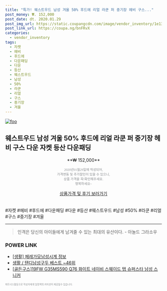 ```yaml
--- 
title: "특가! 웨스트우드 남성 겨울 50% 후드에 리얼 라쿤 퍼 중기장 헤비 구스..." 
post_money: ₩. 152,000 
post_date: dt. 2020.01.29 
post_img_url: https://static.coupangcdn.com/image/vendor_inventory/1e13/7667fe1f7798078838cc17af7c1c0fcfbfce5ed63151903d7b3d2d17daca.JPG 
post_link_url: https://coupa.ng/bnFRvX 
categories: 
  - vendor_inventory 
tags: 
  - 자켓 
  - 헤비 
  - 후드에 
  - 다운패딩 
  - 다운 
  - 등산 
  - 웨스트우드 
  - 남성 
  - 50% 
  - 라쿤 
  - 리얼 
  - 구스 
  - 중기장 
  - 겨울 
--- 
```

[![foo](https://static.coupangcdn.com/image/vendor_inventory/1e13/7667fe1f7798078838cc17af7c1c0fcfbfce5ed63151903d7b3d2d17daca.JPG)](https://coupa.ng/bnFRvX) 

## 웨스트우드 남성 겨울 50% 후드에 리얼 라쿤 퍼 중기장 헤비 구스 다운 자켓 등산 다운패딩 
<p style="text-align: center;">**₩ 152,000**</p> 
<p style="text-align: center;"><span style="color: #898c8f; font-family: Georgia,Times,serif; font-size: 0.75em;">2020년01월29일에 작성되어, <br>가격변동 및 추가할인이 있을 수 있으니,<br> 상품 가격을 꼭!확인해주세요.<br>행복하세요~</span> 
</p>	 
<div markdown="0" style="text-align: center;"><a href="https://coupa.ng/bnFRvX" class="btn btn--success">상품가격 및 후기 보러가기</a></div> 
<br><br> 
  #자켓 #헤비 #후드에 #다운패딩 #다운 #등산 #웨스트우드 #남성 #50% #라쿤 #리얼 #구스 #중기장 #겨울 
<hr> 

> 인격은 당신의 아이들에게 남겨줄 수 있는 최대의 유산이다. - 아놀드 그라소우 


### POWER LINK

* <a href="https://blog.naver.com/santokki14/221768489721" target="_blank"> [생활] 페레가모남성시계 정보 </a>
* <a href="https://blog.naver.com/santokki14/221787245764" target="_blank">생활 / 탠디남성구두 베스트 ~46위</a>
* <a href="https://blog.naver.com/sakai111/221783582441" target="_blank">[골든구스]19FW G35MS590 Q76 화이트 네이비 스웨이드 탭 슈퍼스타 남성 스니커</a>

<span style="color: #898c8f; font-family: Georgia,Times,serif; font-size: 0.55em;">파트너스활동으로 작성자에게 일정액의 커미션이 제공될수 있습니다.</span> 
